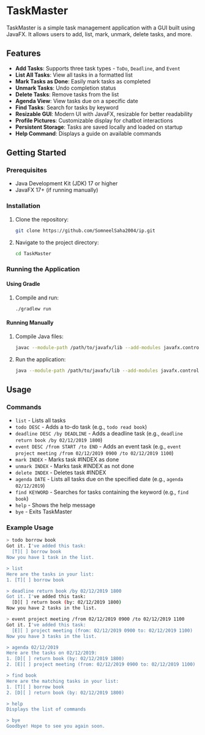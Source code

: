 # TaskMaster

TaskMaster is a simple task management application with a GUI built using JavaFX. It allows users to add, list, mark, unmark, delete tasks, and more.

## Features

- **Add Tasks**: Supports three task types - `ToDo`, `Deadline`, and `Event`
- **List All Tasks**: View all tasks in a formatted list
- **Mark Tasks as Done**: Easily mark tasks as completed
- **Unmark Tasks**: Undo completion status
- **Delete Tasks**: Remove tasks from the list
- **Agenda View**: View tasks due on a specific date
- **Find Tasks**: Search for tasks by keyword
- **Resizable GUI**: Modern UI with JavaFX, resizable for better readability
- **Profile Pictures**: Customizable display for chatbot interactions
- **Persistent Storage**: Tasks are saved locally and loaded on startup
- **Help Command**: Displays a guide on available commands

## Getting Started

### Prerequisites

- Java Development Kit (JDK) 17 or higher
- JavaFX 17+ (if running manually)

### Installation

1. Clone the repository:
    ```sh
    git clone https://github.com/SomneelSaha2004/ip.git
    ```
2. Navigate to the project directory:
    ```sh
    cd TaskMaster
    ```

### Running the Application

#### Using Gradle
1. Compile and run:
    ```sh
    ./gradlew run
    ```

#### Running Manually
1. Compile Java files:
    ```sh
    javac --module-path /path/to/javafx/lib --add-modules javafx.controls,javafx.fxml -d bin src/taskmaster/Main.java
    ```
2. Run the application:
    ```sh
    java --module-path /path/to/javafx/lib --add-modules javafx.controls,javafx.fxml -cp bin taskmaster.Main
    ```

## Usage

### Commands

- `list` - Lists all tasks
- `todo DESC` - Adds a to-do task (e.g., `todo read book`)
- `deadline DESC /by DEADLINE` - Adds a deadline task (e.g., `deadline return book /by 02/12/2019 1800`)
- `event DESC /from START /to END` - Adds an event task (e.g., `event project meeting /from 02/12/2019 0900 /to 02/12/2019 1100`)
- `mark INDEX` - Marks task #INDEX as done
- `unmark INDEX` - Marks task #INDEX as not done
- `delete INDEX` - Deletes task #INDEX
- `agenda DATE` - Lists all tasks due on the specified date (e.g., `agenda 02/12/2019`)
- `find KEYWORD` - Searches for tasks containing the keyword (e.g., `find book`)
- `help` - Shows the help message
- `bye` - Exits TaskMaster

### Example Usage

```sh
> todo borrow book
Got it. I've added this task:
  [T][ ] borrow book
Now you have 1 task in the list.

> list
Here are the tasks in your list:
1. [T][ ] borrow book

> deadline return book /by 02/12/2019 1800
Got it. I've added this task:
  [D][ ] return book (by: 02/12/2019 1800)
Now you have 2 tasks in the list.

> event project meeting /from 02/12/2019 0900 /to 02/12/2019 1100
Got it. I've added this task:
  [E][ ] project meeting (from: 02/12/2019 0900 to: 02/12/2019 1100)
Now you have 3 tasks in the list.

> agenda 02/12/2019
Here are the tasks on 02/12/2019:
1. [D][ ] return book (by: 02/12/2019 1800)
2. [E][ ] project meeting (from: 02/12/2019 0900 to: 02/12/2019 1100)

> find book
Here are the matching tasks in your list:
1. [T][ ] borrow book
2. [D][ ] return book (by: 02/12/2019 1800)

> help
Displays the list of commands

> bye
Goodbye! Hope to see you again soon.
